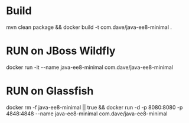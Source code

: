 # Build
mvn clean package && docker build -t com.dave/java-ee8-minimal .

# RUN on JBoss Wildfly

docker run -it --name java-ee8-minimal com.dave/java-ee8-minimal

# RUN on Glassfish

docker rm -f java-ee8-minimal || true && docker run -d -p 8080:8080 -p 4848:4848 --name java-ee8-minimal com.dave/java-ee8-minimal 
